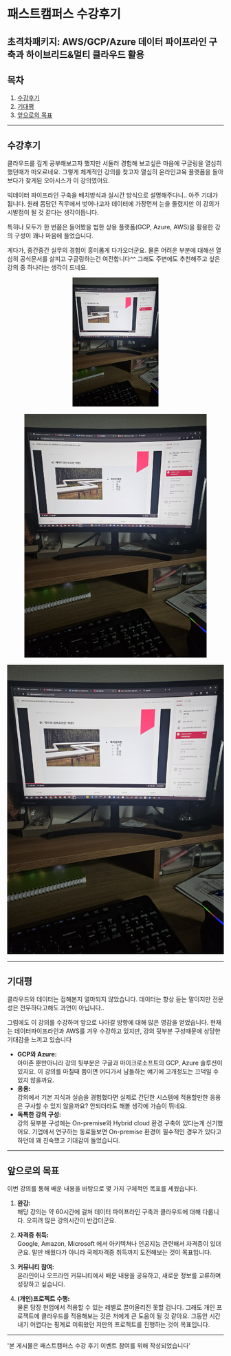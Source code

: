 # 패스트캠퍼스 수강후기
## 초격차패키지: AWS/GCP/Azure 데이터 파이프라인 구축과 하이브리드&멀티 클라우드 활용

## 목차
1. [수강후기](#수강후기)
2. [기대평](#기대평)
3. [앞으로의 목표](#앞으로의-목표)

---

## 수강후기
 클라우드를 깊게 공부해보고자 했지만 서둘러 경험해 보고싶은 마음에 구글링을 열심히했던때가 떠오르네요. 그렇게 체계적인 강의를 찾고자 열심히 온라인교육 플랫폼을 돌아보다가 찾게된 오아시스가 이 강의였어요.
 
빅데이터 파이프라인 구축을 배치방식과 실시간 방식으로 설명해주다니.. 아주 기대가 됩니다.
원래 몸담던 직무에서 벗어나고자 데이터에 가장먼저 눈을 돌렸지만 이 강의가 시발점이 될 것 같다는 생각이듭니다.

특히나 모두가 한 번쯤은 들어봤을 법한 상용 플랫폼(GCP, Azure, AWS)을 활용한 강의 구성이 꽤나 마음에 들었습니다.

게다가, 중간중간 실무의 경험이 흥미롭게 다가오더군요. 물론 어려운 부분에 대해선 열심히 공식문서를 살피고 구글링하는건 여전합니다^^ 그래도 주변에도 추천해주고 싶은 강의 중 하나라는 생각이 드네요.
<p align='center'>
    <img src="../img/수강이미지.jpg" width="200" height="300"/>
</p>

<figure>
    <img src="../img/수강이미지.jpg" title="수강 이미지">
</figure>

![수강 이미지](../img/수강이미지.jpg "하얀 강아지")

---

## 기대평
클라우드와 데이터는 접해본지 얼마되지 않았습니다. 데이터는 항상 듣는 말이지만 전문성은 전무하다고해도 과언이 아닙니다..

그럼에도 이 강의를 수강하며 앞으로 나아갈 방향에 대해 많은 영감을 얻었습니다. 현재는 데이터파이프라인과 AWS를 겨우 수강하고 있지만, 강의 뒷부분 구성때문에 상당한 기대감을 느끼고 있습니다

- **GCP와 Azure:**  
아마존 뿐만아니라 강의 뒷부분은 구글과 마이크로소프트의 GCP, Azure 솔루션이 있지요. 이 강의를 마칠때 쯤이면 어디가서 남들하는 얘기에 고개정도는 끄덕일 수 있지 않을까요.  
- **응용:**  
강의에서 기본 지식과 실습을 경험했다면 실제로 간단한 시스템에 적용할만한 응용은 구사할 수 있지 않을까요? 안되더라도 해볼 생각에 가슴이 뛰네요.
- **독특한 강의 구성:**  
강의 뒷부분 구성에는 On-premise와 Hybrid cloud 환경 구축이 있다는게 신기했어요. 기업에서 연구하는 동료들보면 On-premise 환경이 필수적인 경우가 있다고 하던데 꽤 친숙했고 기대감이 들었습니다.

---

## 앞으로의 목표
이번 강의를 통해 배운 내용을 바탕으로 몇 가지 구체적인 목표를 세웠습니다.

1. **완강:**  
   해당 강의는 약 60시간에 걸쳐 데이터 파이프라인 구축과 클라우드에 대해 다룹니다. 오히려 많은 강의시간이 반갑더군요.
   
2. **자격증 취득:**  
   Google, Amazon, Microsoft 에서 아키텍쳐나 인공지능 관련해서 자격증이 있더군요. 말만 배웠다가 아니라 국제자격증 취득까지 도전해보는 것이 목표입니다.  

3. **커뮤니티 참여:**  
   온라인이나 오프라인 커뮤니티에서 배운 내용을 공유하고, 새로운 정보를 교류하며 성장하고 싶습니다.

4. **(개인)프로젝트 수행:**  
   물론 당장 현업에서 적용할 수 있는 레벨로 끌어올리진 못할 겁니다. 그래도 개인 프로젝트에 클라우드를 적용해보는 것은 저에게 큰 도움이 될 것 같아요. 그동안 시간내기 어렵다는 핑계로 미뤄왔던 저만의 프로젝트를 진행하는 것이 목표입니다.

---
'본 게시물은 패스트캠퍼스 수강 후기 이벤트 참여를 위해 작성되었습니다'
